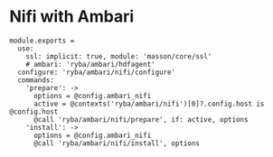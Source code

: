 
# Nifi with Ambari

    module.exports =
      use:
        ssl: implicit: true, module: 'masson/core/ssl'
        # ambari: 'ryba/ambari/hdfagent'
      configure: 'ryba/ambari/nifi/configure'
      commands:
        'prepare': ->
          options = @config.ambari_nifi
          active = @contexts('ryba/ambari/nifi')[0]?.config.host is @config.host
          @call 'ryba/ambari/nifi/prepare', if: active, options
        'install': ->
          options = @config.ambari_nifi
          @call 'ryba/ambari/nifi/install', options
